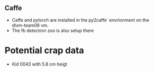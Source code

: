 ## Caffe
* Caffe and pytorch are installed in the py2caffe` envrionment on the dlvm-team08 vm.
* The fb detectron zoo is also setup there


# Potential crap data
* Kid 0043 with 5.8 cm heigt
